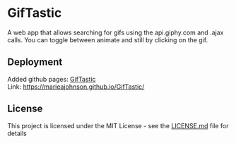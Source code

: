 # GifTastic

A web app that allows searching for gifs using the api.giphy.com and .ajax calls. You can toggle between animate and still by clicking on the gif.

## Deployment

Added github pages: [GifTastic](https://marieajohnson.github.io/GifTastic/) <br>
Link: https://marieajohnson.github.io/GifTastic/

## License

This project is licensed under the MIT License - see the [LICENSE.md](LICENSE.md) file for details

